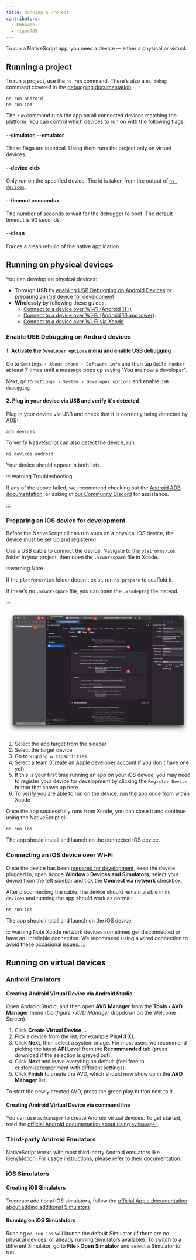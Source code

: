 ```yaml
---
title: Running a Project
contributors:
  - Ombuweb
  - rigor789
---
```


To run a NativeScript app, you need a device &mdash; either a physical or virtual.

## Running a project

To run a project, use the `ns run` command. There's also a `ns debug` command covered in the [debugging documentation](/guide/debugging#debugging-with-chrome-devtools).

```cli
ns run android
ns run ios
```

The `run` command runs the app on all connected devices matching the platform. You can control which devices to run on with the following flags:

#### --simulator, --emulator

These flags are identical. Using them runs the project only on virtual devices.

#### --device &lt;id&gt;

Only run on the specified device. The id is taken from the output of [`ns devices`](/guide/cli-basics#listing-connected-devices).

#### --timeout &lt;seconds&gt;

The number of seconds to wait for the debugger to boot.
The default timeout is 90 seconds.

#### --clean

Forces a clean rebuild of the native application.

## Running on physical devices

You can develop on physical devices:

- Through **USB** by [enabling USB Debugging on Android Devices](#enable-usb-debugging-on-android-devices) or [preparing an iOS device for development](#preparing-an-ios-device-for-development)
- **Wirelessly** by following these guides:
  - [Connect to a device over Wi-Fi (Android 11+)](https://developer.android.com/studio/command-line/adb#connect-to-a-device-over-wi-fi-android-11+)
  - [Connect to a device over Wi-Fi (Android 10 and lower)](https://developer.android.com/studio/command-line/adb#wireless).
  - [Connect to a device over Wi-Fi via Xcode](#connecting-an-ios-device-over-wi-fi)

### Enable USB Debugging on Android devices

#### 1. Activate the `Developer options` menu and enable USB debugging

Go to `Settings › About phone › Software info` and then tap `Build number` at least 7 times until a message pops up saying "You are now a developer".

Next, go to `Settings › System › Developer options` and enable `USB debugging`.

#### 2. Plug in your device via USB and verify it's detected

Plug in your device via USB and check that it is correctly being detected by <abbr title="Android Debug Bridge">ADB</abbr>:

```cli
adb devices
```

To verify NativeScript can also detect the device, run:

```cli
ns devices android
```

Your device should appear in both lists.

::: warning Troubleshooting

If any of the above failed, we recommend checking out the [Android ADB documentation](https://developer.android.com/studio/command-line/adb), or asking in [our Community Discord](https://nativescript.org/discord) for assistance.

:::

### Preparing an iOS device for development

Before the NativeScript cli can run apps on a physical iOS device, the device must be set up and registered.

Use a USB cable to connect the device. Navigate to the `platforms/ios` folder in your project, then open the `.xcworkspace` file in Xcode.

:::warning Note

If the `platforms/ios` folder doesn't exist, run `ns prepare` to scaffold it.

If there's no `.xcworkspace` file, you can open the `.xcodeproj` file instead.

:::

![Xcode Signing & Capabilities tab](../assets/images/running/xcode_signing_steps.png)

<StepList>

1. Select the app target from the sidebar
2. Select the target device
3. Go to `Signing & Capabilities`
4. Select a team (Create an [Apple developer account](https://developer.apple.com/) if you don't have one yet)
5. If this is your first time running an app on your iOS device, you may need to register your device for development by clicking the `Register Device` button that shows up here
6. To verify you are able to run on the device, run the app once from within Xcode

</StepList>

Once the app successfully runs from Xcode, you can close it and continue using the NativeScript cli:

```cli
ns run ios
```

The app should install and launch on the connected iOS device.

### Connecting an iOS device over Wi-Fi

Once the device has been [prepared for development](#preparing-an-ios-device-for-development), keep the device plugged in, open Xcode **Window › Devices and Simulators**, select your device from the left sidebar and tick the **Connect via network** checkbox.

After disconnecting the cable, the device should remain visible in `ns devices` and running the app should work as normal:

```cli
ns run ios
```

The app should install and launch on the iOS device.

::: warning Note
Xcode network devices sometimes get disconnected or have an unreliable connection. We recommend using a wired connection to avoid these occasional issues.
:::

## Running on virtual devices

### Android Emulators

#### Creating Android Virtual Device via Android Studio

Open Android Studio, and then open **AVD Manager** from the **Tools › AVD Manager** menu (_Configure › AVD Manager_ dropdown on the Welcome Screen).

1. Click **Create Virtual Device...**
2. Pick a device from the list, for example **Pixel 3 XL**
3. Click **Next**, then select a system image. For most users we recommend picking the latest **API Level** from the **Recommended** tab (press download if the selection is greyed out).
4. Click **Next** and leave everyting on default (feel free to customize/experiment with different settings).
5. Click **Finish** to create the AVD, which should now show up in the **AVD Manager** list.

To start the newly created AVD, press the green play button next to it.

#### Creating Android Virtual Device via command line

You can use `avdmanager` to create Android virtual devices. To get started, read the [official Android documenation about using `avdmanager`](https://developer.android.com/tools/avdmanager).

### Third-party Android Emulators

NativeScript works with most third-party Android emulators like [GenyMotion](https://www.genymotion.com). For usage instructions, please refer to their documentation.

### iOS Simulators

#### Creating iOS Simulators

To create additional iOS simulators, follow the [official Apple documentation about adding additional Simulators](https://developer.apple.com/documentation/safari-developer-tools/adding-additional-simulators)

#### Running on iOS Simualators

Running `ns run ios` will launch the default Simulator (if there are no physical devices, or already running Simulators available). To switch to a different Simulator, go to **File › Open Simulator** and select a Simulator to run.

